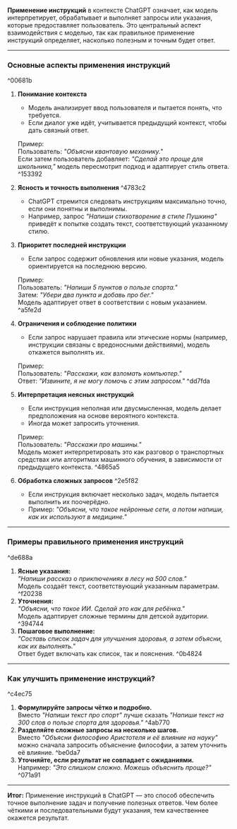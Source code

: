 **Применение инструкций** в контексте ChatGPT означает, как модель интерпретирует, обрабатывает и выполняет запросы или указания, которые предоставляет пользователь. Это центральный аспект взаимодействия с моделью, так как правильное применение инструкций определяет, насколько полезным и точным будет ответ.

---

### Основные аспекты применения инструкций

^00681b

1. **Понимание контекста**
    - Модель анализирует ввод пользователя и пытается понять, что требуется.
    - Если диалог уже идёт, учитывается предыдущий контекст, чтобы дать связный ответ.
    
    Пример:  
    Пользователь: _"Объясни квантовую механику."_  
    Если затем пользователь добавляет: _"Сделай это проще для школьника,"_ модель пересмотрит подход и адаптирует стиль ответа.
     ^153392
2. **Ясность и точность выполнения** ^4783c2
    - ChatGPT стремится следовать инструкциям максимально точно, если они понятны и выполнимы.
    - Например, запрос _"Напиши стихотворение в стиле Пушкина"_ приведёт к попытке создать текст, соответствующий указанному стилю.
1. **Приоритет последней инструкции**
	- Если запрос содержит обновления или новые указания, модель ориентируется на последнюю версию.
	
	Пример:  
	Пользователь: _"Напиши 5 пунктов о пользе спорта."_  
	Затем: _"Убери два пункта и добавь про бег."_  
	Модель адаптирует ответ в соответствии с новым указанием.
	^a5fe2d
1. **Ограничения и соблюдение политики**
    
    - Если запрос нарушает правила или этические нормы (например, инструкции связаны с вредоносными действиями), модель откажется выполнять их.
    
    Пример:  
    Пользователь: _"Расскажи, как взломать компьютер."_  
    Ответ: _"Извините, я не могу помочь с этим запросом."_
     ^dd7fda
5. **Интерпретация неясных инструкций**
    
    - Если инструкция неполная или двусмысленная, модель делает предположения на основе вероятного контекста.
    - Иногда может запросить уточнения.
    
    Пример:  
    Пользователь: _"Расскажи про машины."_  
    Модель может интерпретировать это как разговор о транспортных средствах или алгоритмах машинного обучения, в зависимости от предыдущего контекста.
     ^4865a5
6. **Обработка сложных запросов** ^2e5f82
    
    - Если инструкция включает несколько задач, модель пытается выполнить их поочерёдно.
    - Пример: _"Объясни, что такое нейронные сети, а потом напиши, как их используют в медицине."_

---

### Примеры правильного применения инструкций

^de688a

1. **Ясные указания:**  
    _"Напиши рассказ о приключениях в лесу на 500 слов."_  
    Модель создаёт текст, соответствующий указанным параметрам.
     ^f20238
2. **Уточнения:**  
    _"Объясни, что такое ИИ. Сделай это как для ребёнка."_  
    Модель адаптирует сложные термины для детской аудитории.
     ^394744
3. **Пошаговое выполнение:**  
    _"Составь список задач для улучшения здоровья, а затем объясни, как их выполнять."_  
    Ответ будет включать как список, так и пояснения.
     ^0b4824

---

### Как улучшить применение инструкций?

^c4ec75

1. **Формулируйте запросы чётко и подробно.**  
    Вместо _"Напиши текст про спорт"_ лучше сказать _"Напиши текст на 300 слов о пользе спорта для здоровья."_
     ^4ab770
2. **Разделяйте сложные запросы на несколько шагов.**  
    Вместо _"Объясни философию Аристотеля и её влияние на науку"_ можно сначала запросить объяснение философии, а затем уточнить её влияние.
     ^be0da7
3. **Уточняйте, если результат не совпадает с ожиданиями.**  
    Например: _"Это слишком сложно. Можешь объяснить проще?"_
     ^071a91

---

**Итог:** Применение инструкций в ChatGPT — это способ обеспечить точное выполнение задач и получение полезных ответов. Чем более чёткими и последовательными будут указания, тем качественнее окажется результат.